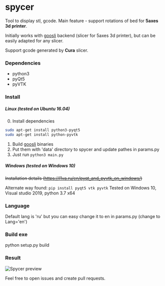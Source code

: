 # spycer
Tool to display stl, gcode. Main feature - support rotations of bed for <b>5axes 3d printer</b>.

Initially works with [goosli](https://github.com/l1va/goosli) backend (slicer for 5axes 3d printer), 
but can be easily adapted for any slicer. 

Support gcode generated by <b>Cura</b> slicer.

### Dependencies
 - python3
 - pyQt5
 - pyVTK

### Install
##### Linux (tested on Ubuntu 16.04)
0) Install dependencies 
```bash
sudo apt-get install python3-pyqt5
sudo apt-get install python-pyvtk
```
1) Build [goosli](https://github.com/l1va/goosli) binaries
2) Put them with 'data' directory to spycer and update pathes in params.py
3) Just run `python3 main.py`

##### Windows (tested on Windows 10)
~~Installation details (https://l1va.ru/en/pyqt_and_pyvtk_on_windows/)~~

Alternate way found: `pip install pyqt5 vtk pyvtk`
Tested on Windows 10, Visual studio 2019, python 3.7 x64

### Language
Default lang is 'ru' but you can easy change it to en in params.py (change to Lang='en')

### Build exe
python setup.py build

### Result
![Spycer preview](imgs/spycer.gif)

Feel free to open issues and create pull requests.
